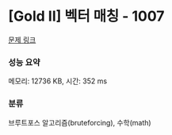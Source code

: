 # [Gold II] 벡터 매칭 - 1007 

[문제 링크](https://www.acmicpc.net/problem/1007) 

### 성능 요약

메모리: 12736 KB, 시간: 352 ms

### 분류

브루트포스 알고리즘(bruteforcing), 수학(math)

